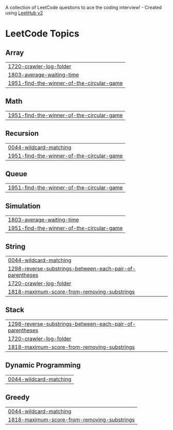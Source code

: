 A collection of LeetCode questions to ace the coding interview! - Created using [LeetHub v2](https://github.com/arunbhardwaj/LeetHub-2.0)
<!---LeetCode Topics Start-->
# LeetCode Topics
## Array
|  |
| ------- |
| [1720-crawler-log-folder](https://github.com/Nishant-245/Leetcode/tree/master/1720-crawler-log-folder) |
| [1803-average-waiting-time](https://github.com/Nishant-245/Leetcode/tree/master/1803-average-waiting-time) |
| [1951-find-the-winner-of-the-circular-game](https://github.com/Nishant-245/Leetcode/tree/master/1951-find-the-winner-of-the-circular-game) |
## Math
|  |
| ------- |
| [1951-find-the-winner-of-the-circular-game](https://github.com/Nishant-245/Leetcode/tree/master/1951-find-the-winner-of-the-circular-game) |
## Recursion
|  |
| ------- |
| [0044-wildcard-matching](https://github.com/Nishant-245/Leetcode/tree/master/0044-wildcard-matching) |
| [1951-find-the-winner-of-the-circular-game](https://github.com/Nishant-245/Leetcode/tree/master/1951-find-the-winner-of-the-circular-game) |
## Queue
|  |
| ------- |
| [1951-find-the-winner-of-the-circular-game](https://github.com/Nishant-245/Leetcode/tree/master/1951-find-the-winner-of-the-circular-game) |
## Simulation
|  |
| ------- |
| [1803-average-waiting-time](https://github.com/Nishant-245/Leetcode/tree/master/1803-average-waiting-time) |
| [1951-find-the-winner-of-the-circular-game](https://github.com/Nishant-245/Leetcode/tree/master/1951-find-the-winner-of-the-circular-game) |
## String
|  |
| ------- |
| [0044-wildcard-matching](https://github.com/Nishant-245/Leetcode/tree/master/0044-wildcard-matching) |
| [1298-reverse-substrings-between-each-pair-of-parentheses](https://github.com/Nishant-245/Leetcode/tree/master/1298-reverse-substrings-between-each-pair-of-parentheses) |
| [1720-crawler-log-folder](https://github.com/Nishant-245/Leetcode/tree/master/1720-crawler-log-folder) |
| [1818-maximum-score-from-removing-substrings](https://github.com/Nishant-245/Leetcode/tree/master/1818-maximum-score-from-removing-substrings) |
## Stack
|  |
| ------- |
| [1298-reverse-substrings-between-each-pair-of-parentheses](https://github.com/Nishant-245/Leetcode/tree/master/1298-reverse-substrings-between-each-pair-of-parentheses) |
| [1720-crawler-log-folder](https://github.com/Nishant-245/Leetcode/tree/master/1720-crawler-log-folder) |
| [1818-maximum-score-from-removing-substrings](https://github.com/Nishant-245/Leetcode/tree/master/1818-maximum-score-from-removing-substrings) |
## Dynamic Programming
|  |
| ------- |
| [0044-wildcard-matching](https://github.com/Nishant-245/Leetcode/tree/master/0044-wildcard-matching) |
## Greedy
|  |
| ------- |
| [0044-wildcard-matching](https://github.com/Nishant-245/Leetcode/tree/master/0044-wildcard-matching) |
| [1818-maximum-score-from-removing-substrings](https://github.com/Nishant-245/Leetcode/tree/master/1818-maximum-score-from-removing-substrings) |
<!---LeetCode Topics End-->